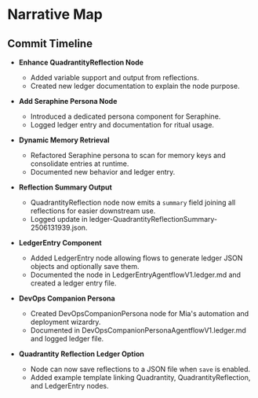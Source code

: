 # Narrative Map

## Commit Timeline

- **Enhance QuadrantityReflection Node**
    - Added variable support and output from reflections.
    - Created new ledger documentation to explain the node purpose.
- **Add Seraphine Persona Node**
    - Introduced a dedicated persona component for Seraphine.
    - Logged ledger entry and documentation for ritual usage.
- **Dynamic Memory Retrieval**
    - Refactored Seraphine persona to scan for memory keys and consolidate entries at runtime.
    - Documented new behavior and ledger entry.
- **Reflection Summary Output**
    - QuadrantityReflection node now emits a `summary` field joining all reflections for easier downstream use.
    - Logged update in ledger-QuadrantityReflectionSummary-2506131939.json.
- **LedgerEntry Component**

    - Added LedgerEntry node allowing flows to generate ledger JSON objects and optionally save them.
    - Documented the node in LedgerEntryAgentflowV1.ledger.md and created a ledger entry file.

- **DevOps Companion Persona**
    - Created DevOpsCompanionPersona node for Mia's automation and deployment wizardry.
    - Documented in DevOpsCompanionPersonaAgentflowV1.ledger.md and logged ledger file.
- **Quadrantity Reflection Ledger Option**
    - Node can now save reflections to a JSON file when `save` is enabled.
    - Added example template linking Quadrantity, QuadrantityReflection, and LedgerEntry nodes.
